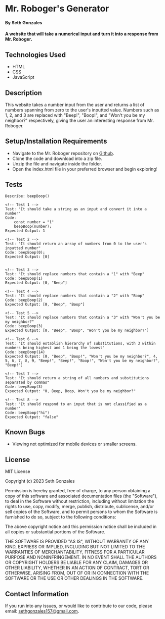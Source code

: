 # Mr. Roboger's Generator

#### By Seth Gonzales

#### A website that will take a numerical input and turn it into a response from Mr. Roboger.

## Technologies Used

* HTML
* CSS
* JavaScript

## Description

This website takes a number input from the user and returns a list of numbers spanning from zero to the user's inputted value. Numbers such as 1, 2, and 3 are replaced with "Beep!", "Boop!", and "Won't you be my neighbor?" respectively, giving the user an interesting response from Mr. Roboger. 

## Setup/Installation Requirements

* Navigate to the Mr. Roboger repository on [Github](https://github.com/sethgonzales/Mr-Roboger).
* Clone the code and download into a zip file. 
* Unzip the file and navigate inside the folder.  
* Open the index.html file in your preferred browser and begin exploring! 

## Tests

```
Describe: beepBoop()

<!-- Test 1 -->
Test: "It should take a string as an input and convert it into a number"
Code:
    const number = "1"
    beepBoop(number);
Expected Output: 1

<!-- Test 2 -->
Test: "It should return an array of numbers from 0 to the user's inputted number"
Code: beepBoop(0);
Expected Output: [0]


<!-- Test 3 -->
Test: "It should replace numbers that contain a "1" with "Beep"
Code: beepBoop(1)
Expected Output: [0, "Beep"]

<!-- Test 4 -->
Test: "It should replace numbers that contain a "2" with "Boop"
Code: beepBoop(2)
Expected Output: [0, "Beep", "Boop"]

<!-- Test 5 -->
Test: "It should replace numbers that contain a "3" with "Won't you be my neighbor?"
Code: beepBoop(3)
Expected Output: [0, "Beep", "Boop", "Won't you be my neighbor?"]

<!-- Test 6 -->
Test: "It should establish hierarchy of substitutions, with 3 within numbers being highest and 1 being the lowest"
Code: beepBoop(14)
Expected Output: [0, "Beep", "Boop!", "Won't you be my neighbor?", 4, 5, 6, 7, 8, 9, "Beep!", "Beep!", "Boop!", "Won't you be my neighbor?", "Beep!"] 

<!-- Test 7 -->
Test: "It should return a string of all numbers and substitutions separated by commas"
Code: beepBoop(3)
Expected Output: "0, Beep, Boop, Won't you be my neighbor?"

<!-- Test 8 -->
Test: "It should respond to an input that is not classified as a number"
Code: beepBoop("hi")
Expected Output: "false"
```

## Known Bugs

* Viewing not optimized for mobile devices or smaller screens.

## License

MIT License

Copyright (c) 2023 Seth Gonzales

Permission is hereby granted, free of charge, to any person obtaining a copy
of this software and associated documentation files (the "Software"), to deal
in the Software without restriction, including without limitation the rights
to use, copy, modify, merge, publish, distribute, sublicense, and/or sell
copies of the Software, and to permit persons to whom the Software is
furnished to do so, subject to the following conditions:

The above copyright notice and this permission notice shall be included in all
copies or substantial portions of the Software.

THE SOFTWARE IS PROVIDED "AS IS", WITHOUT WARRANTY OF ANY KIND, EXPRESS OR
IMPLIED, INCLUDING BUT NOT LIMITED TO THE WARRANTIES OF MERCHANTABILITY,
FITNESS FOR A PARTICULAR PURPOSE AND NONINFRINGEMENT. IN NO EVENT SHALL THE
AUTHORS OR COPYRIGHT HOLDERS BE LIABLE FOR ANY CLAIM, DAMAGES OR OTHER
LIABILITY, WHETHER IN AN ACTION OF CONTRACT, TORT OR OTHERWISE, ARISING FROM,
OUT OF OR IN CONNECTION WITH THE SOFTWARE OR THE USE OR OTHER DEALINGS IN THE
SOFTWARE.

## Contact Information

If you run into any issues, or would like to contribute to our code, please email: sethgonzales157@gmail.com.
